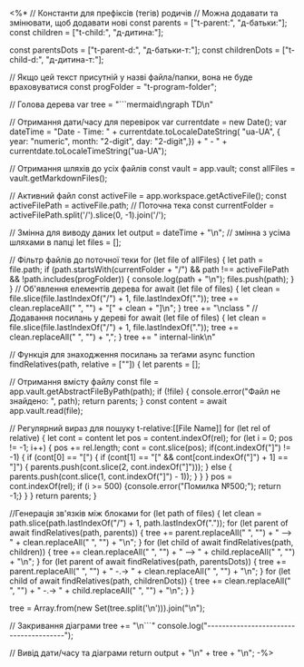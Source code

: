 <%*
// Константи для префіксів (тегів) родичів
// Можна додавати та змінювати, щоб додавати нові
const parents = ["t-parent:", "д-батьки:"];
const children = ["t-child:", "д-дитина:"];

const parentsDots = ["t-parent-d:", "д-батьки-т:"];
const childrenDots = ["t-child-d:", "д-дитина-т:"];

// Якщо цей текст присутній у назві файла/папки, вона не буде враховуватися
const progFolder = "t-program-folder";

// Голова дерева
var tree = "\`\`\`mermaid\ngraph TD\n"

// Отримання дати/часу для перевірок
var currentdate = new Date(); 
var dateTime = 
	"Date - Time: " + 
	currentdate.toLocaleDateString(
	"ua-UA", {
	year: "numeric",
	month: "2-digit",
	day: "2-digit",}) + " - " + 
	currentdate.toLocaleTimeString("ua-UA");

// Отримання шляхів до усіх файлів
const vault = app.vault;
const allFiles = vault.getMarkdownFiles();

// Активний файл
const activeFile = app.workspace.getActiveFile();
const activeFilePath = activeFile.path; 
// Поточна тека
const currentFolder = activeFilePath.split('/').slice(0, -1).join('/'); 

// Змінна для виводу даних
let output = dateTime + "\n";
// змінна з усіма шляхами в папці
let files = [];

// Фільтр файлів до поточної теки
for (let file of allFiles) {
	let path = file.path;
	if (path.startsWith(currentFolder + "/") && path !== activeFilePath && !path.includes(progFolder)) {
		console.log(path + "\n");
		files.push(path);
	}
}
// Об'явлення елементів дерева
for await (let file of files) {
	let clean = file.slice(file.lastIndexOf("/") + 1, file.lastIndexOf("."));
	tree += clean.replaceAll(" ", "") + "[" + clean + "]\n";
}
tree += "\nclass "
// Додавання посилань у дереві
for await (let file of files) {
	let clean = file.slice(file.lastIndexOf("/") + 1, file.lastIndexOf("."));
	tree += clean.replaceAll(" ", "") + ",";
}
tree += " internal-link\n"

// Функція для знаходження посилань за теґами
async function findRelatives(path, relative = [""]) {
	let parents = [];
	
// Отримання вмісту файлу
    const file = app.vault.getAbstractFileByPath(path);
    if (!file) {
        console.error("Файл не знайдено: ", path);
        return parents;
    }
    const content = await app.vault.read(file);
	
// Регулярний вираз для пошуку t-relative:[[File Name]]
	for (let rel of relative) {
		let cont = content
		let pos = content.indexOf(rel);
		for (let i = 0; pos != -1; i++) {
			pos += rel.length;
			cont = cont.slice(pos);
			if(cont.indexOf("]") != -1) {
				if (cont[0] == "[") {
					if (cont[1] == "[" && cont[cont.indexOf("]") + 1] == "]") {
						parents.push(cont.slice(2, cont.indexOf("]")));
					} else {
						parents.push(cont.slice(1, cont.indexOf("]") - 1));
					}
				}
			}
			pos = cont.indexOf(rel);
			if (i >= 500) {console.error("Помилка №500;"); return -1;}
		}
	}
	return parents;
}

//Генерація зв'язків між блоками
for (let path of files) {
	let clean = path.slice(path.lastIndexOf("/") + 1, path.lastIndexOf("."));
	for (let parent of await findRelatives(path, parents)) {
		tree += parent.replaceAll(" ", "") + " --> " + clean.replaceAll(" ", "") + "\n";
	}
	for (let child of await findRelatives(path, children)) {
		tree += clean.replaceAll(" ", "") + " --> " + child.replaceAll(" ", "") + "\n";
	}
	for (let parent of await findRelatives(path, parentsDots)) {
		tree += parent.replaceAll(" ", "") + " -.-> " + clean.replaceAll(" ", "") + "\n";
	}
	for (let child of await findRelatives(path, childrenDots)) {
		tree += clean.replaceAll(" ", "") + " -.-> " + child.replaceAll(" ", "") + "\n";
	}
}

tree = Array.from(new Set(tree.split('\n'))).join("\n");

// Закривання діаграми
tree += "\n\`\`\`"
console.log("---------------------------------------");

// Вивід дати/часу та діаграми
return output + "\n" + tree + "\n";
-%>

